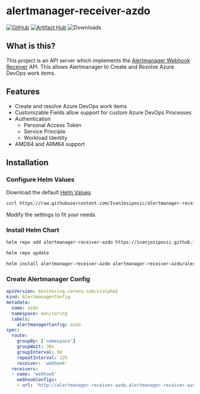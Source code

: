 # alertmanager-receiver-azdo

[![GitHub](https://img.shields.io/github/stars/ivanjosipovic/alertmanager-receiver-azdo?style=social)](https://github.com/IvanJosipovic/alertmanager-receiver-azdo)
[![Artifact Hub](https://img.shields.io/endpoint?url=https://artifacthub.io/badge/repository/alertmanager-receiver-azdo)](https://artifacthub.io/packages/helm/alertmanager-receiver-azdo/alertmanager-receiver-azdo)
![Downloads](https://img.shields.io/badge/dynamic/json?url=https%3A%2F%2Fraw.githubusercontent.com%2Fipitio%2Fbackage%2Frefs%2Fheads%2Findex%2FIvanJosipovic%2Falertmanager-receiver-azdo%2Falertmanager-receiver-azdo%25252Falertmanager-receiver-azdo.json&query=%24.downloads&label=downloads)

## What is this?

This project is an API server which implements the [Alertmanager Webhook Receiver](https://prometheus.io/docs/operating/integrations/#alertmanager-webhook-receiver) API. This allows Alertmanager to Create and Resolve Azure DevOps work items.

## Features
- Create and resolve Azure DevOps work items
- Customizable Fields allow support for custom Azure DevOps Processes
- Authentication
  - Personal Access Token
  - Service Principle
  - Workload Identity
- AMD64 and ARM64 support

## Installation
### Configure Helm Values

Download the default [Helm Values](https://raw.githubusercontent.com/IvanJosipovic/alertmanager-receiver-azdo/alpha/charts/alertmanager-receiver-azdo/values.yaml)

```bash
curl https://raw.githubusercontent.com/IvanJosipovic/alertmanager-receiver-azdo/alpha/charts/alertmanager-receiver-azdo/values.yaml --output values.yaml
```

Modify the settings to fit your needs

### Install Helm Chart

```bash
helm repo add alertmanager-receiver-azdo https://ivanjosipovic.github.io/alertmanager-receiver-azdo

helm repo update

helm install alertmanager-receiver-azdo alertmanager-receiver-azdo/alertmanager-receiver-azdo --create-namespace --namespace alertmanager-receiver-azdo -f values.yaml
```

### Create Alertmanager Config

```yaml
apiVersion: monitoring.coreos.com/v1alpha1
kind: AlertmanagerConfig
metadata:
  name: azdo
  namespace: monitoring
  labels:
    alertmanagerConfig: azdo
spec:
  route:
    groupBy: ['namespace']
    groupWait: 30s
    groupInterval: 5m
    repeatInterval: 12h
    receiver: 'webhook'
  receivers:
  - name: 'webhook'
    webhookConfigs:
    - url: 'http://alertmanager-receiver-azdo.alertmanager-receiver-azdo.svc.cluster.local:8080/alert'
```
